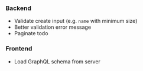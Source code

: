 ### Backend

- Validate create input (e.g. `name` with minimum size)
- Better validation error message
- Paginate todo

### Frontend

- Load GraphQL schema from server
